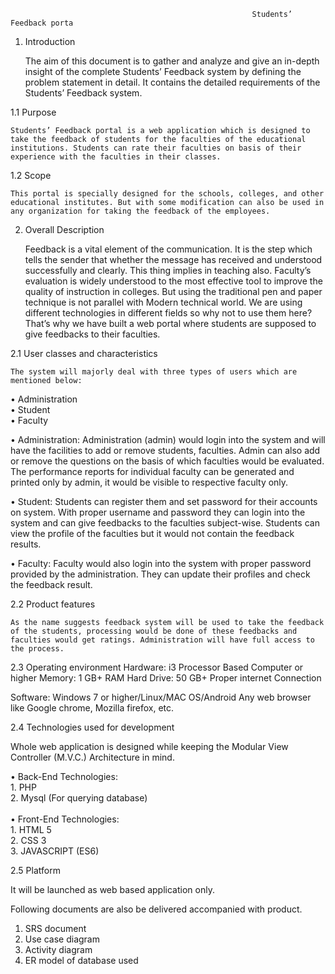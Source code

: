                                                           Students’ Feedback porta
1. Introduction

	The aim of this document is to gather and analyze and give an in-depth insight of the complete Students’ Feedback system by defining the problem statement in detail. It contains the detailed requirements of the Students’ Feedback system.


1.1	Purpose

	Students’ Feedback portal is a web application which is designed to take the feedback of students for the faculties of the educational institutions. Students can rate their faculties on basis of their experience with the faculties in their classes.

1.2	Scope

	This portal is specially designed for the schools, colleges, and other educational institutes. But with some modification can also be used in any organization for taking the feedback of the employees.

2. Overall Description

	Feedback is a vital element of the communication. It is the step which tells the sender that whether the message has received and understood successfully and clearly. This thing implies in teaching also. Faculty’s evaluation is widely understood to the most effective tool to improve the quality of instruction in colleges. But using the traditional pen and paper technique is not parallel with Modern technical world. We are using different technologies in different fields so why not to use them here? That’s why we have built a web portal where students are supposed to give feedbacks to their faculties.

2.1	User classes and characteristics

	The system will majorly deal with three types of users which are mentioned below:

•	Administration<br>
•	Student<br>
•	Faculty<br>

•	Administration: 
	Administration (admin) would login into the system and will have the facilities to add or remove students, faculties. Admin can also add or remove the questions on the basis of which faculties would be evaluated. The performance reports for individual faculty can be generated and printed only by admin, it would be visible to respective faculty only.

•	Student: Students can register them and set password for their accounts on system. With proper username and password they can login into the system and can give feedbacks to the faculties subject-wise. Students can view the profile of the faculties but it would not contain the feedback results.

•	Faculty: Faculty would also login into the system with proper password provided by the administration. They can update their profiles and check the feedback result.

2.2	 Product features

	As the name suggests feedback system will be used to take the feedback of the students, processing would be done of these feedbacks and faculties would get ratings. Administration will have full access to the process.

2.3	 Operating environment
 	Hardware:
i3 Processor Based Computer or higher
Memory: 1 GB+ RAM
Hard Drive: 50 GB+
Proper internet Connection

Software:
Windows 7 or higher/Linux/MAC OS/Android
Any web browser like Google chrome, Mozilla firefox, etc.

2.4	 Technologies used for development

Whole web application is designed while keeping the Modular View Controller (M.V.C.) Architecture in mind.

•	Back-End Technologies:<br>
	1.	PHP<br>
	2.	Mysql (For querying database)<br><br>
•	Front-End Technologies:<br>
	1.	HTML 5<br>
	2.	CSS 3<br>
	3.	JAVASCRIPT (ES6)<br>


2.5	Platform

It will be launched as web based application only.

Following documents are also be delivered accompanied with product.
1.	SRS document
2.	Use case diagram
3.	Activity diagram
4.	ER model of database used

